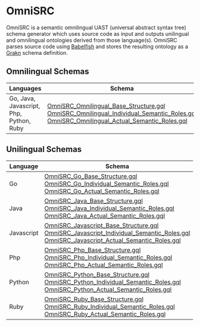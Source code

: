 # OmniSRC
OmniSRC is a semantic omnilingual UAST (universal abstract syntax tree) schema generator which uses source code as input and outputs unilingual and omnilingual ontologies derived from those language(s).
OmniSRC parses source code using [Babelfish](https://github.com/bblfsh/bblfshd) and stores the resulting ontology as a [Grakn](https://github.com/graknlabs/grakn) schema definition. 

## Omnilingual Schemas

| Languages   | Schema      |
| ----------- | ----------- |
| Go, Java, Javascript, Php, Python, Ruby | [OmniSRC_Omnilingual_Base_Structure.gql](https://github.com/CodeBrig/OmniSRC/blob/master/src/main/resources/schema/omnilingual/OmniSRC_Omnilingual_Base_Structure.gql) <br> [OmniSRC_Omnilingual_Individual_Semantic_Roles.gql](https://github.com/CodeBrig/OmniSRC/blob/master/src/main/resources/schema/omnilingual/OmniSRC_Omnilingual_Individual_Semantic_Roles.gql) <br> [OmniSRC_Omnilingual_Actual_Semantic_Roles.gql](https://github.com/CodeBrig/OmniSRC/blob/master/src/main/resources/schema/omnilingual/OmniSRC_Omnilingual_Actual_Semantic_Roles.gql) |

## Unilingual Schemas

| Language    | Schema      |
| ----------- | ----------- |
| Go          | [OmniSRC_Go_Base_Structure.gql](https://github.com/CodeBrig/OmniSRC/blob/master/src/main/resources/schema/unilingual/go/OmniSRC_Go_Base_Structure.gql) <br> [OmniSRC_Go_Individual_Semantic_Roles.gql](https://github.com/CodeBrig/OmniSRC/blob/master/src/main/resources/schema/unilingual/go/OmniSRC_Go_Individual_Semantic_Roles.gql) <br> [OmniSRC_Go_Actual_Semantic_Roles.gql](https://github.com/CodeBrig/OmniSRC/blob/master/src/main/resources/schema/unilingual/go/OmniSRC_Go_Actual_Semantic_Roles.gql) |
| Java        | [OmniSRC_Java_Base_Structure.gql](https://github.com/CodeBrig/OmniSRC/blob/master/src/main/resources/schema/unilingual/java/OmniSRC_Java_Base_Structure.gql) <br> [OmniSRC_Java_Individual_Semantic_Roles.gql](https://github.com/CodeBrig/OmniSRC/blob/master/src/main/resources/schema/unilingual/java/OmniSRC_Java_Individual_Semantic_Roles.gql) <br> [OmniSRC_Java_Actual_Semantic_Roles.gql](https://github.com/CodeBrig/OmniSRC/blob/master/src/main/resources/schema/unilingual/java/OmniSRC_Java_Actual_Semantic_Roles.gql) |
| Javascript  | [OmniSRC_Javascript_Base_Structure.gql](https://github.com/CodeBrig/OmniSRC/blob/master/src/main/resources/schema/unilingual/javascript/OmniSRC_Javascript_Base_Structure.gql) <br> [OmniSRC_Javascript_Individual_Semantic_Roles.gql](https://github.com/CodeBrig/OmniSRC/blob/master/src/main/resources/schema/unilingual/javascript/OmniSRC_Javascript_Individual_Semantic_Roles.gql) <br> [OmniSRC_Javascript_Actual_Semantic_Roles.gql](https://github.com/CodeBrig/OmniSRC/blob/master/src/main/resources/schema/unilingual/javascript/OmniSRC_Javascript_Actual_Semantic_Roles.gql) |
| Php         | [OmniSRC_Php_Base_Structure.gql](https://github.com/CodeBrig/OmniSRC/blob/master/src/main/resources/schema/unilingual/php/OmniSRC_Php_Base_Structure.gql) <br> [OmniSRC_Php_Individual_Semantic_Roles.gql](https://github.com/CodeBrig/OmniSRC/blob/master/src/main/resources/schema/unilingual/php/OmniSRC_Php_Individual_Semantic_Roles.gql) <br> [OmniSRC_Php_Actual_Semantic_Roles.gql](https://github.com/CodeBrig/OmniSRC/blob/master/src/main/resources/schema/unilingual/php/OmniSRC_Php_Actual_Semantic_Roles.gql) |
| Python      | [OmniSRC_Python_Base_Structure.gql](https://github.com/CodeBrig/OmniSRC/blob/master/src/main/resources/schema/unilingual/python/OmniSRC_Python_Base_Structure.gql) <br> [OmniSRC_Python_Individual_Semantic_Roles.gql](https://github.com/CodeBrig/OmniSRC/blob/master/src/main/resources/schema/unilingual/python/OmniSRC_Python_Individual_Semantic_Roles.gql) <br> [OmniSRC_Python_Actual_Semantic_Roles.gql](https://github.com/CodeBrig/OmniSRC/blob/master/src/main/resources/schema/unilingual/python/OmniSRC_Python_Actual_Semantic_Roles.gql) |
| Ruby        | [OmniSRC_Ruby_Base_Structure.gql](https://github.com/CodeBrig/OmniSRC/blob/master/src/main/resources/schema/unilingual/ruby/OmniSRC_Ruby_Base_Structure.gql) <br> [OmniSRC_Ruby_Individual_Semantic_Roles.gql](https://github.com/CodeBrig/OmniSRC/blob/master/src/main/resources/schema/unilingual/ruby/OmniSRC_Ruby_Individual_Semantic_Roles.gql) <br> [OmniSRC_Ruby_Actual_Semantic_Roles.gql](https://github.com/CodeBrig/OmniSRC/blob/master/src/main/resources/schema/unilingual/ruby/OmniSRC_Ruby_Actual_Semantic_Roles.gql) |
